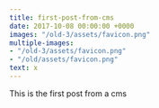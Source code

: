 ```yaml
---
title: first-post-from-cms
date: 2017-10-08 00:00:00 +0000
images: "/old-3/assets/favicon.png"
multiple-images:
- "/old-3/assets/favicon.png"
- "/old/assets/favicon.png"
text: x
---
```



This is the first post from a cms